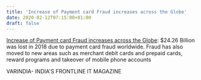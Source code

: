 ```yaml
---
title: 'Increase of Payment card Fraud increases across the Globe'
date: 2020-02-12T07:15:00+01:00
draft: false
---
```


[Increase of Payment card Fraud increases across the Globe](https://varindia.com/news/increase-of-payment-card-fraud-increases-across-the-globe#.XkOYBuxcf7M.blogger): $24.26 Billion was lost in 2018 due to payment card fraud worldwide. Fraud has also moved to new areas such as merchant debit cards and prepaid cards, reward programs and takeover of mobile phone accounts  
  
VARINDIA- INDIA'S FRONTLINE IT MAGAZINE